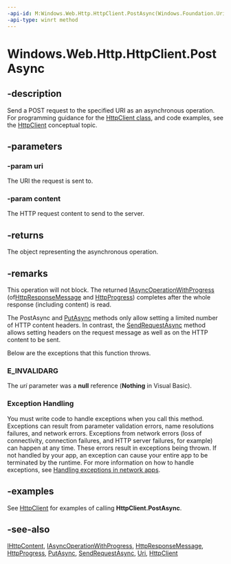 ```yaml
---
-api-id: M:Windows.Web.Http.HttpClient.PostAsync(Windows.Foundation.Uri,Windows.Web.Http.IHttpContent)
-api-type: winrt method
---
```


<!-- Method syntax
public Windows.Foundation.IAsyncOperationWithProgress<Windows.Web.Http.HttpResponseMessage, Windows.Web.Http.HttpProgress> PostAsync(Windows.Foundation.Uri uri, Windows.Web.Http.IHttpContent content)
-->

# Windows.Web.Http.HttpClient.PostAsync

## -description

Send a POST request to the specified URI as an asynchronous operation. For programming guidance for the [HttpClient class](/uwp/api/windows.web.http.httpclient), and code examples, see the [HttpClient](/windows/uwp/networking/httpclient) conceptual topic.

## -parameters

### -param uri

The URI the request is sent to.

### -param content

The HTTP request content to send to the server.

## -returns

The object representing the asynchronous operation.

## -remarks

This operation will not block. The returned [IAsyncOperationWithProgress](../windows.foundation/iasyncoperationwithprogress_2.md) (of[HttpResponseMessage](/uwp/api/windows.web.http.httpresponsemessage) and [HttpProgress](/uwp/api/windows.web.http.httpprogress)) completes after the whole response (including content) is read.

The PostAsync and [PutAsync](httpclient_putasync_552115331.md) methods only allow setting a limited number of HTTP content headers. In contrast, the [SendRequestAsync](httpclient_sendrequestasync_234300504.md) method allows setting headers on the request message as well as on the HTTP content to be sent.

Below are the exceptions that this function throws.

### E_INVALIDARG

The *uri* parameter was a **null** reference (**Nothing** in Visual Basic).

### Exception Handling

You must write code to handle exceptions when you call this method. Exceptions can result from parameter validation errors, name resolutions failures, and network errors. Exceptions from network errors (loss of connectivity, connection failures, and HTTP server failures, for example) can happen at any time. These errors result in exceptions being thrown. If not handled by your app, an exception can cause your entire app to be terminated by the runtime. For more information on how to handle exceptions, see [Handling exceptions in network apps](https://docs.microsoft.com/previous-versions/windows/apps/dn263211(v=win.10)).

## -examples

See [HttpClient](https://docs.microsoft.com/windows/uwp/networking/httpclient) for examples of calling **HttpClient.PostAsync**.

## -see-also

[IHttpContent](ihttpcontent.md), [IAsyncOperationWithProgress](../windows.foundation/iasyncoperationwithprogress_2.md), [HttpResponseMessage](/uwp/api/windows.web.http.httpresponsemessage), [HttpProgress](/uwp/api/windows.web.http.httpprogress), [PutAsync](httpclient_putasync_552115331.md), [SendRequestAsync](httpclient_sendrequestasync_234300504.md), [Uri](../windows.foundation/uri.md), [HttpClient](/windows/uwp/networking/httpclient)